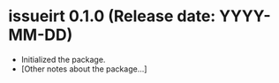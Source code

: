 # issueirt 0.1.0 (Release date: YYYY-MM-DD)

* Initialized the package.
* [Other notes about the package...]
